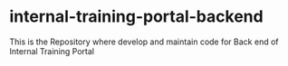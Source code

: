 # internal-training-portal-backend
This is the Repository where develop and maintain code for Back end of Internal Training Portal
